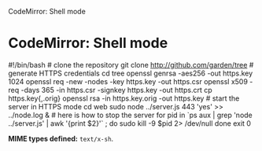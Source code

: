 CodeMirror: Shell mode

CodeMirror: Shell mode
======================

\#!/bin/bash \# clone the repository git clone http://github.com/garden/tree \# generate HTTPS credentials cd tree openssl genrsa -aes256 -out https.key 1024 openssl req -new -nodes -key https.key -out https.csr openssl x509 -req -days 365 -in https.csr -signkey https.key -out https.crt cp https.key{,.orig} openssl rsa -in https.key.orig -out https.key \# start the server in HTTPS mode cd web sudo node ../server.js 443 'yes' &gt;&gt; ../node.log & \# here is how to stop the server for pid in \`ps aux | grep 'node ../server.js' | awk '{print $2}'\` ; do sudo kill -9 $pid 2&gt; /dev/null done exit 0

**MIME types defined:** `text/x-sh`.
